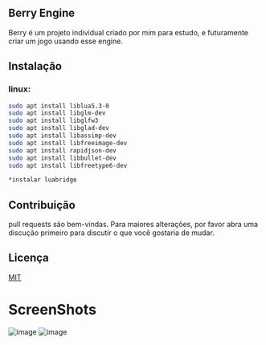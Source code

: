 ## Berry Engine
Berry é um projeto individual criado por mim para estudo, e futuramente criar um jogo usando esse engine.
## Instalação
### linux:
```bash
sudo apt install liblua5.3-0
sudo apt install libglm-dev
sudo apt install libglfw3
sudo apt install libglad-dev
sudo apt install libassimp-dev
sudo apt install libfreeimage-dev
sudo apt install rapidjson-dev
sudo apt install libbullet-dev
sudo apt install libfreetype6-dev

*instalar luabridge
```
## Contribuição
pull requests são bem-vindas. Para maiores alterações, por favor abra uma discução primeiro para discutir o que você gostaria de mudar.
## Licença
[MIT](https://choosealicense.com/licenses/mit/)

# ScreenShots
![image](https://github.com/user-attachments/assets/215acec4-dfc3-4be6-8fab-0ba943bb36d0)
![image](https://github.com/user-attachments/assets/dcd15824-1e2a-4ef1-a0b8-441722cd36d0)

